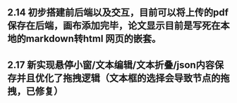 ## 2.14 初步搭建前后端以及交互，目前可以将上传的pdf保存在后端，画布添加完毕，论文显示目前是写死在本地的markdown转html 网页的嵌套。
## 2.17 新实现悬停小窗/文本编辑/文本折叠/json内容保存并且优化了拖拽逻辑（文本框的选择会导致节点的拖拽，已修复）